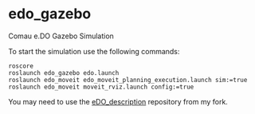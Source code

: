 # edo_gazebo
Comau e.DO Gazebo Simulation

To start the simulation use the following commands:

```
roscore
roslaunch edo_gazebo edo.launch
roslaunch edo_moveit edo_moveit_planning_execution.launch sim:=true
roslaunch edo_moveit moveit_rviz.launch config:=true
```

You may need to use the [eDO_description](https://github.com/Pro/eDO_description) repository from my fork.

